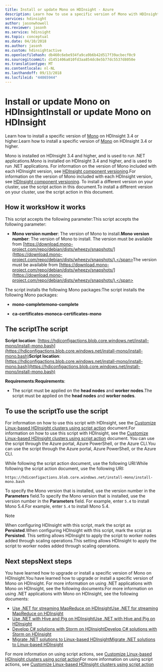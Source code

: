 ```yaml
---
title: Install or update Mono on HDInsight - Azure
description: Learn how to use a specific version of Mono with HDInsight cluster. Mono is used to run .NET applications on Linux-based HDInsight clusters.
services: hdinsight
author: jasonwhowell
ms.reviewer: jasonh
ms.service: hdinsight
ms.topic: conceptual
ms.date: 04/10/2018
ms.author: jasonh
ms.custom: hdinsightactive
ms.openlocfilehash: db460c6ebe934fa9ca9b6b42d517f39acbecf0c9
ms.sourcegitcommit: d1451406a010fd3aa854dc8e5b77dc5537d8050e
ms.translationtype: MT
ms.contentlocale: nl-NL
ms.lasthandoff: 09/13/2018
ms.locfileid: "44865944"
---
```

# <a name="install-or-update-mono-on-hdinsight"></a><span data-ttu-id="9ffae-104">Install or update Mono on HDInsight</span><span class="sxs-lookup"><span data-stu-id="9ffae-104">Install or update Mono on HDInsight</span></span>

<span data-ttu-id="9ffae-105">Learn how to install a specific version of [Mono](https://www.mono-project.com) on HDInsight 3.4 or higher.</span><span class="sxs-lookup"><span data-stu-id="9ffae-105">Learn how to install a specific version of [Mono](https://www.mono-project.com) on HDInsight 3.4 or higher.</span></span>

<span data-ttu-id="9ffae-106">Mono is installed on HDInsight 3.4 and higher, and is used to run .NET applications.</span><span class="sxs-lookup"><span data-stu-id="9ffae-106">Mono is installed on HDInsight 3.4 and higher, and is used to run .NET applications.</span></span> <span data-ttu-id="9ffae-107">For information on the version of Mono included with each HDInsight version, see [HDInsight component versioning](hdinsight-component-versioning.md).</span><span class="sxs-lookup"><span data-stu-id="9ffae-107">For information on the version of Mono included with each HDInsight version, see [HDInsight component versioning](hdinsight-component-versioning.md).</span></span> <span data-ttu-id="9ffae-108">To install a different version on your cluster, use the script action in this document.</span><span class="sxs-lookup"><span data-stu-id="9ffae-108">To install a different version on your cluster, use the script action in this document.</span></span> 

## <a name="how-it-works"></a><span data-ttu-id="9ffae-109">How it works</span><span class="sxs-lookup"><span data-stu-id="9ffae-109">How it works</span></span>

<span data-ttu-id="9ffae-110">This script accepts the following parameter:</span><span class="sxs-lookup"><span data-stu-id="9ffae-110">This script accepts the following parameter:</span></span>

* <span data-ttu-id="9ffae-111">__Mono version number__: The version of Mono to install.</span><span class="sxs-lookup"><span data-stu-id="9ffae-111">__Mono version number__: The version of Mono to install.</span></span> <span data-ttu-id="9ffae-112">The version must be available from [https://download.mono-project.com/repo/debian/dists/wheezy/snapshots/](https://download.mono-project.com/repo/debian/dists/wheezy/snapshots/).</span><span class="sxs-lookup"><span data-stu-id="9ffae-112">The version must be available from [https://download.mono-project.com/repo/debian/dists/wheezy/snapshots/](https://download.mono-project.com/repo/debian/dists/wheezy/snapshots/).</span></span>

<span data-ttu-id="9ffae-113">The script installs the following Mono packages:</span><span class="sxs-lookup"><span data-stu-id="9ffae-113">The script installs the following Mono packages:</span></span>

* <span data-ttu-id="9ffae-114">__mono-complete__</span><span class="sxs-lookup"><span data-stu-id="9ffae-114">__mono-complete__</span></span>

* <span data-ttu-id="9ffae-115">__ca-certificates-mono__</span><span class="sxs-lookup"><span data-stu-id="9ffae-115">__ca-certificates-mono__</span></span>

## <a name="the-script"></a><span data-ttu-id="9ffae-116">The script</span><span class="sxs-lookup"><span data-stu-id="9ffae-116">The script</span></span>

<span data-ttu-id="9ffae-117">__Script location__: [https://hdiconfigactions.blob.core.windows.net/install-mono/install-mono.bash](https://hdiconfigactions.blob.core.windows.net/install-mono/install-mono.bash)</span><span class="sxs-lookup"><span data-stu-id="9ffae-117">__Script location__: [https://hdiconfigactions.blob.core.windows.net/install-mono/install-mono.bash](https://hdiconfigactions.blob.core.windows.net/install-mono/install-mono.bash)</span></span>

<span data-ttu-id="9ffae-118">__Requirements__:</span><span class="sxs-lookup"><span data-stu-id="9ffae-118">__Requirements__:</span></span>

* <span data-ttu-id="9ffae-119">The script must be applied on the __head nodes__ and __worker nodes__.</span><span class="sxs-lookup"><span data-stu-id="9ffae-119">The script must be applied on the __head nodes__ and __worker nodes__.</span></span>

## <a name="to-use-the-script"></a><span data-ttu-id="9ffae-120">To use the script</span><span class="sxs-lookup"><span data-stu-id="9ffae-120">To use the script</span></span>

<span data-ttu-id="9ffae-121">For information on how to use this script with HDInsight, see the [Customize Linux-based HDInsight clusters using script action](hdinsight-hadoop-customize-cluster-linux.md#apply-a-script-action-to-a-running-cluster) document.</span><span class="sxs-lookup"><span data-stu-id="9ffae-121">For information on how to use this script with HDInsight, see the [Customize Linux-based HDInsight clusters using script action](hdinsight-hadoop-customize-cluster-linux.md#apply-a-script-action-to-a-running-cluster) document.</span></span> <span data-ttu-id="9ffae-122">You can use the script through the Azure portal, Azure PowerShell, or the Azure CLI.</span><span class="sxs-lookup"><span data-stu-id="9ffae-122">You can use the script through the Azure portal, Azure PowerShell, or the Azure CLI.</span></span>

<span data-ttu-id="9ffae-123">While following the script action document, use the following URI:</span><span class="sxs-lookup"><span data-stu-id="9ffae-123">While following the script action document, use the following URI:</span></span>

    https://hdiconfigactions.blob.core.windows.net/install-mono/install-mono.bash

<span data-ttu-id="9ffae-124">To specify the Mono version that is installed, use the version number in the __Parameters__ field.</span><span class="sxs-lookup"><span data-stu-id="9ffae-124">To specify the Mono version that is installed, use the version number in the __Parameters__ field.</span></span> <span data-ttu-id="9ffae-125">For example, enter `5.4` to install Mono 5.4.</span><span class="sxs-lookup"><span data-stu-id="9ffae-125">For example, enter `5.4` to install Mono 5.4.</span></span>

> [!NOTE]
> <span data-ttu-id="9ffae-126">When configuring HDInsight with this script, mark the script as __Persisted__.</span><span class="sxs-lookup"><span data-stu-id="9ffae-126">When configuring HDInsight with this script, mark the script as __Persisted__.</span></span> <span data-ttu-id="9ffae-127">This setting allows HDInsight to apply the script to worker nodes added through scaling operations.</span><span class="sxs-lookup"><span data-stu-id="9ffae-127">This setting allows HDInsight to apply the script to worker nodes added through scaling operations.</span></span>

## <a name="next-steps"></a><span data-ttu-id="9ffae-128">Next steps</span><span class="sxs-lookup"><span data-stu-id="9ffae-128">Next steps</span></span>

<span data-ttu-id="9ffae-129">You have learned how to upgrade or install a specific version of Mono on HDInsight.</span><span class="sxs-lookup"><span data-stu-id="9ffae-129">You have learned how to upgrade or install a specific version of Mono on HDInsight.</span></span> <span data-ttu-id="9ffae-130">For more information on using .NET applications with Mono on HDInsight, see the following documents:</span><span class="sxs-lookup"><span data-stu-id="9ffae-130">For more information on using .NET applications with Mono on HDInsight, see the following documents:</span></span>

* [<span data-ttu-id="9ffae-131">Use .NET for streaming MapReduce on HDInsight</span><span class="sxs-lookup"><span data-stu-id="9ffae-131">Use .NET for streaming MapReduce on HDInsight</span></span>](hadoop/apache-hadoop-dotnet-csharp-mapreduce-streaming.md)
* [<span data-ttu-id="9ffae-132">Use .NET with Hive and Pig on HDInsight</span><span class="sxs-lookup"><span data-stu-id="9ffae-132">Use .NET with Hive and Pig on HDInsight</span></span>](hadoop/apache-hadoop-hive-pig-udf-dotnet-csharp.md)
* [<span data-ttu-id="9ffae-133">Develop C# solutions with Storm on HDInsight</span><span class="sxs-lookup"><span data-stu-id="9ffae-133">Develop C# solutions with Storm on HDInsight</span></span>](storm/apache-storm-develop-csharp-visual-studio-topology.md)
* [<span data-ttu-id="9ffae-134">Migrate .NET solutions to Linux-based HDInsight</span><span class="sxs-lookup"><span data-stu-id="9ffae-134">Migrate .NET solutions to Linux-based HDInsight</span></span>](hdinsight-hadoop-migrate-dotnet-to-linux.md)

<span data-ttu-id="9ffae-135">For more information on using script actions, see [Customize Linux-based HDInsight clusters using script action](hdinsight-hadoop-customize-cluster-linux.md)</span><span class="sxs-lookup"><span data-stu-id="9ffae-135">For more information on using script actions, see [Customize Linux-based HDInsight clusters using script action](hdinsight-hadoop-customize-cluster-linux.md)</span></span>
